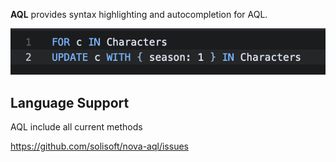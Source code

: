 
<!--
🎈 Include a brief description of the features your syntax extension provides. For example:
-->

**AQL** provides syntax highlighting and autocompletion for AQL.

![](https://raw.githubusercontent.com/solisoft/nova-aql/main/screenshot.png)

## Language Support

<!--
🎈 Whether your extension covers the entirety of a language's syntax or a subset, it can be helpful to describe that for users:
-->

AQL include all current methods

https://github.com/solisoft/nova-aql/issues
<!--
👋 That's it! Happy developing!

P.S. If you'd like, you can remove these comments before submitting your extension 😉
-->
